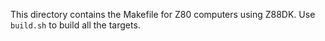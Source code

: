 This directory contains the Makefile for Z80 computers using Z88DK. Use `build.sh` to build all the targets.